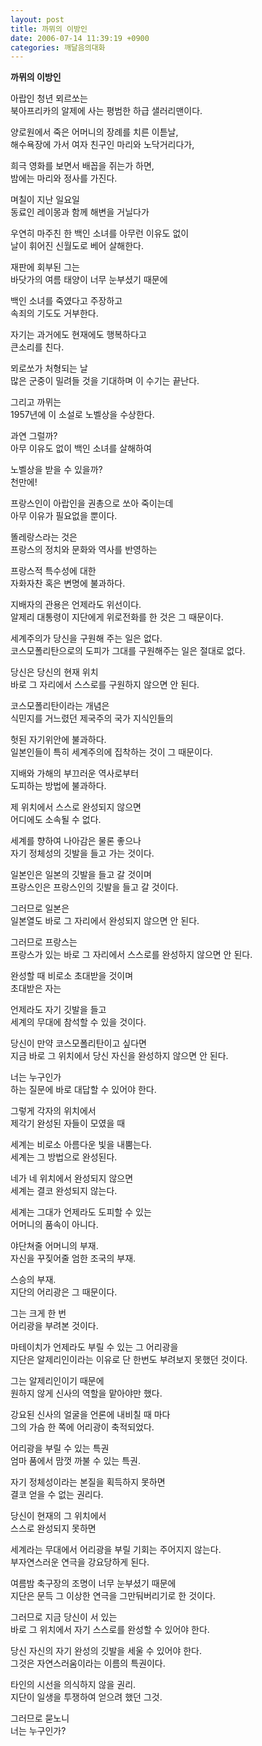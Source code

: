 ```yaml
---
layout: post
title: 까뮈의 이방인
date: 2006-07-14 11:39:19 +0900
categories: 깨달음의대화
---
```

**까뮈의 이방인**   
  
아랍인 청년 뫼르쏘는   
북아프리카의 알제에 사는 평범한 하급 샐러리맨이다.   
  
양로원에서 죽은 어머니의 장례를 치른 이튿날,   
해수욕장에 가서 여자 친구인 마리와 노닥거리다가,   
  
희극 영화를 보면서 배꼽을 쥐는가 하면,   
밤에는 마리와 정사를 가진다.   
  
며칠이 지난 일요일   
동료인 레이몽과 함께 해변을 거닐다가  
  
우연히 마주친 한 백인 소녀를 아무런 이유도 없이   
날이 휘어진 신월도로 베어 살해한다.  
  
재판에 회부된 그는   
바닷가의 여름 태양이 너무 눈부셨기 때문에   
  
백인 소녀를 죽였다고 주장하고   
속죄의 기도도 거부한다.  
  
자기는 과거에도 현재에도 행복하다고   
큰소리를 친다.   
  
뫼로쏘가 처형되는 날   
많은 군중이 밀려들 것을 기대하며 이 수기는 끝난다.  
  
그리고 까뮈는   
1957년에 이 소설로 노벨상을 수상한다.   
  
과연 그럴까?  
아무 이유도 없이 백인 소녀를 살해하여   
  
노벨상을 받을 수 있을까?  
천만에!  
  
프랑스인이 아랍인을 권총으로 쏘아 죽이는데   
아무 이유가 필요없을 뿐이다.   
  
똘레랑스라는 것은   
프랑스의 정치와 문화와 역사를 반영하는  
  
프랑스적 특수성에 대한   
자화자찬 혹은 변명에 불과하다.   
  
지배자의 관용은 언제라도 위선이다.   
알제리 대통령이 지단에게 위로전화를 한 것은 그 때문이다.   
  
세계주의가 당신을 구원해 주는 일은 없다.   
코스모폴리탄으로의 도피가 그대를 구원해주는 일은 절대로 없다.   
  
당신은 당신의 현재 위치   
바로 그 자리에서 스스로를 구원하지 않으면 안 된다.   
  
코스모폴리탄이라는 개념은  
식민지를 거느렸던 제국주의 국가 지식인들의   
  
헛된 자기위안에 불과하다.   
일본인들이 특히 세계주의에 집착하는 것이 그 때문이다.  
  
지배와 가해의 부끄러운 역사로부터   
도피하는 방법에 불과하다.   
  
제 위치에서 스스로 완성되지 않으면  
어디에도 소속될 수 없다.   
  
세계를 향하여 나아감은 물론 좋으나  
자기 정체성의 깃발을 들고 가는 것이다.   
  
일본인은 일본의 깃발을 들고 갈 것이며  
프랑스인은 프랑스인의 깃발을 들고 갈 것이다.   
  
그러므로 일본은   
일본열도 바로 그 자리에서 완성되지 않으면 안 된다.  
  
그러므로 프랑스는  
프랑스가 있는 바로 그 자리에서 스스로를 완성하지 않으면 안 된다.  
  
완성할 때 비로소 초대받을 것이며  
초대받은 자는   
  
언제라도 자기 깃발을 들고   
세계의 무대에 참석할 수 있을 것이다.   
  
당신이 만약 코스모폴리탄이고 싶다면  
지금 바로 그 위치에서 당신 자신을 완성하지 않으면 안 된다.  
  
너는 누구인가   
하는 질문에 바로 대답할 수 있어야 한다.   
  
그렇게 각자의 위치에서  
제각기 완성된 자들이 모였을 때  
  
세계는 비로소 아름다운 빛을 내뿜는다.   
세계는 그 방법으로 완성된다.   
  
네가 네 위치에서 완성되지 않으면  
세계는 결코 완성되지 않는다.   
  
세계는 그대가 언제라도 도피할 수 있는  
어머니의 품속이 아니다.   
  
야단쳐줄 어머니의 부재.   
자신을 꾸짖어줄 엄한 조국의 부재.  
  
스승의 부재.  
지단의 어리광은 그 때문이다.   
  
그는 크게 한 번   
어리광을 부려본 것이다.   
  
마테이치가 언제라도 부릴 수 있는 그 어리광을  
지단은 알제리인이라는 이유로 단 한번도 부려보지 못했던 것이다.   
  
그는 알제리인이기 때문에  
원하지 않게 신사의 역할을 맡아야만 했다.   
  
강요된 신사의 얼굴을 언론에 내비칠 때 마다  
그의 가슴 한 쪽에 어리광이 축적되었다.   
  
어리광을 부릴 수 있는 특권  
엄마 품에서 맘껏 까불 수 있는 특권.  
  
자기 정체성이라는 본질을 획득하지 못하면  
결코 얻을 수 없는 권리다.   
  
당신이 현재의 그 위치에서  
스스로 완성되지 못하면   
  
세계라는 무대에서 어리광을 부릴 기회는 주어지지 않는다.   
부자연스러운 연극을 강요당하게 된다.   
  
여름밤 축구장의 조명이 너무 눈부셨기 때문에  
지단은 문득 그 이상한 연극을 그만둬버리기로 한 것이다.   
  
그러므로 지금 당신이 서 있는   
바로 그 위치에서 자기 스스로를 완성할 수 있어야 한다.   
  
당신 자신의 자기 완성의 깃발을 세울 수 있어야 한다.   
그것은 자연스러움이라는 이름의 특권이다.   
  
타인의 시선을 의식하지 않을 권리.  
지단이 일생을 투쟁하여 얻으려 했던 그것.
  


그러므로 묻노니  
너는 누구인가?